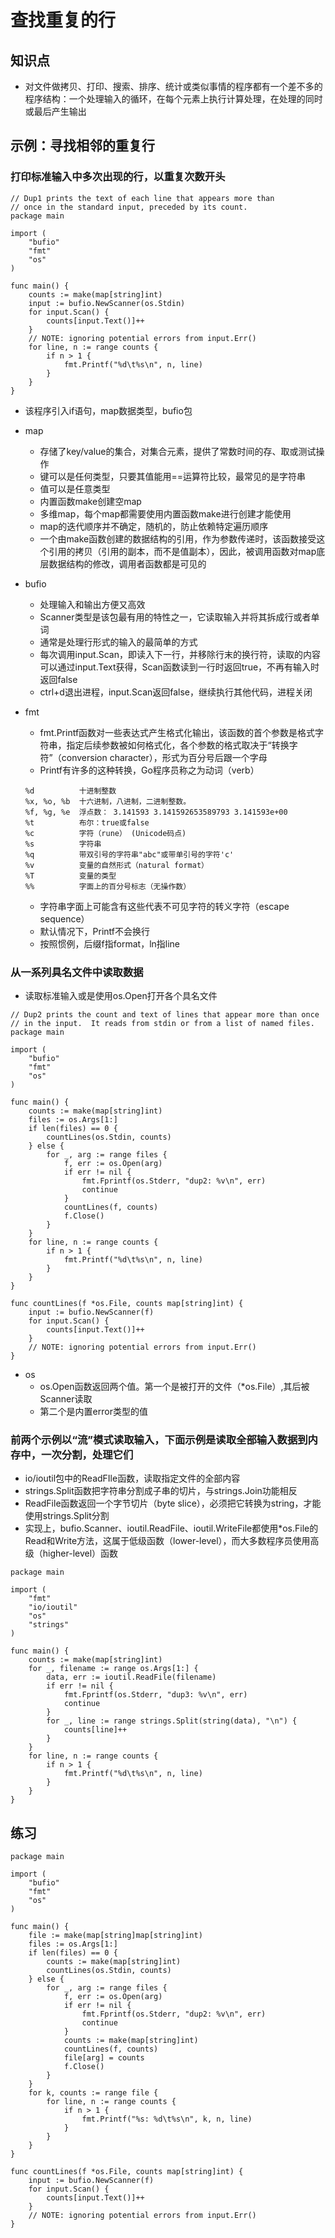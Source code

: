 # 查找重复的行
## 知识点
- 对文件做拷贝、打印、搜索、排序、统计或类似事情的程序都有一个差不多的程序结构：一个处理输入的循环，在每个元素上执行计算处理，在处理的同时或最后产生输出

## 示例：寻找相邻的重复行
### 打印标准输入中多次出现的行，以重复次数开头

```
// Dup1 prints the text of each line that appears more than
// once in the standard input, preceded by its count.
package main

import (
    "bufio"
    "fmt"
    "os"
)

func main() {
    counts := make(map[string]int)
    input := bufio.NewScanner(os.Stdin)
    for input.Scan() {
        counts[input.Text()]++
    }
    // NOTE: ignoring potential errors from input.Err()
    for line, n := range counts {
        if n > 1 {
            fmt.Printf("%d\t%s\n", n, line)
        }
    }
}
```
- 该程序引入if语句，map数据类型，bufio包
- map
	- 存储了key/value的集合，对集合元素，提供了常数时间的存、取或测试操作
	- 键可以是任何类型，只要其值能用==运算符比较，最常见的是字符串
	- 值可以是任意类型
	- 内置函数make创建空map
	- 多维map，每个map都需要使用内置函数make进行创建才能使用
	- map的迭代顺序并不确定，随机的，防止依赖特定遍历顺序
	- 一个由make函数创建的数据结构的引用，作为参数传递时，该函数接受这个引用的拷贝（引用的副本，而不是值副本），因此，被调用函数对map底层数据结构的修改，调用者函数都是可见的
- bufio
	- 处理输入和输出方便又高效
	- Scanner类型是该包最有用的特性之一，它读取输入并将其拆成行或者单词
	- 通常是处理行形式的输入的最简单的方式
	- 每次调用input.Scan，即读入下一行，并移除行末的换行符，读取的内容可以通过input.Text获得，Scan函数读到一行时返回true，不再有输入时返回false
	- ctrl+d退出进程，input.Scan返回false，继续执行其他代码，进程关闭
- fmt
	- fmt.Printf函数对一些表达式产生格式化输出，该函数的首个参数是格式字符串，指定后续参数被如何格式化，各个参数的格式取决于“转换字符”（conversion character），形式为百分号后跟一个字母
	- Printf有许多的这种转换，Go程序员称之为动词（verb）

	```
	%d          十进制整数
	%x, %o, %b  十六进制，八进制，二进制整数。
	%f, %g, %e  浮点数： 3.141593 3.141592653589793 3.141593e+00
	%t          布尔：true或false
	%c          字符（rune） (Unicode码点)
	%s          字符串
	%q          带双引号的字符串"abc"或带单引号的字符'c'
	%v          变量的自然形式（natural format）
	%T          变量的类型
	%%          字面上的百分号标志（无操作数）
	```
	- 字符串字面上可能含有这些代表不可见字符的转义字符（escape sequence）
	- 默认情况下，Printf不会换行
	- 按照惯例，后缀f指format，ln指line



### 从一系列具名文件中读取数据
- 读取标准输入或是使用os.Open打开各个具名文件

```
// Dup2 prints the count and text of lines that appear more than once
// in the input.  It reads from stdin or from a list of named files.
package main

import (
    "bufio"
    "fmt"
    "os"
)

func main() {
    counts := make(map[string]int)
    files := os.Args[1:]
    if len(files) == 0 {
        countLines(os.Stdin, counts)
    } else {
        for _, arg := range files {
            f, err := os.Open(arg)
            if err != nil {
                fmt.Fprintf(os.Stderr, "dup2: %v\n", err)
                continue
            }
            countLines(f, counts)
            f.Close()
        }
    }
    for line, n := range counts {
        if n > 1 {
            fmt.Printf("%d\t%s\n", n, line)
        }
    }
}

func countLines(f *os.File, counts map[string]int) {
    input := bufio.NewScanner(f)
    for input.Scan() {
        counts[input.Text()]++
    }
    // NOTE: ignoring potential errors from input.Err()
}
```
- os
	- os.Open函数返回两个值。第一个是被打开的文件（*os.File）,其后被Scanner读取
	- 第二个是内置error类型的值

### 前两个示例以“流”模式读取输入，下面示例是读取全部输入数据到内存中，一次分割，处理它们
- io/ioutil包中的ReadFIle函数，读取指定文件的全部内容
- strings.Split函数把字符串分割成子串的切片，与strings.Join功能相反
- ReadFile函数返回一个字节切片（byte slice），必须把它转换为string，才能使用strings.Split分割
- 实现上，bufio.Scanner、ioutil.ReadFile、ioutil.WriteFile都使用*os.File的Read和Write方法，这属于低级函数（lower-level），而大多数程序员使用高级（higher-level）函数
```
package main

import (
    "fmt"
    "io/ioutil"
    "os"
    "strings"
)

func main() {
    counts := make(map[string]int)
    for _, filename := range os.Args[1:] {
        data, err := ioutil.ReadFile(filename)
        if err != nil {
            fmt.Fprintf(os.Stderr, "dup3: %v\n", err)
            continue
        }
        for _, line := range strings.Split(string(data), "\n") {
            counts[line]++
        }
    }
    for line, n := range counts {
        if n > 1 {
            fmt.Printf("%d\t%s\n", n, line)
        }
    }
}
```

## 练习
```
package main

import (
	"bufio"
	"fmt"
	"os"
)

func main() {
	file := make(map[string]map[string]int)
	files := os.Args[1:]
	if len(files) == 0 {
		counts := make(map[string]int)
		countLines(os.Stdin, counts)
	} else {
		for _, arg := range files {
			f, err := os.Open(arg)
			if err != nil {
				fmt.Fprintf(os.Stderr, "dup2: %v\n", err)
				continue
			}
			counts := make(map[string]int)
			countLines(f, counts)
			file[arg] = counts
			f.Close()
		}
	}
	for k, counts := range file {
		for line, n := range counts {
			if n > 1 {
				fmt.Printf("%s: %d\t%s\n", k, n, line)
			}
		}
	}
}

func countLines(f *os.File, counts map[string]int) {
	input := bufio.NewScanner(f)
	for input.Scan() {
		counts[input.Text()]++
	}
	// NOTE: ignoring potential errors from input.Err()
}

```